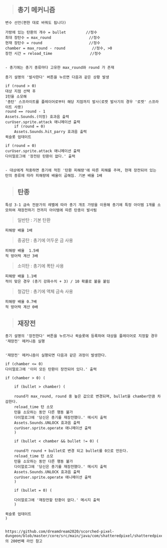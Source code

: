 > ## 총기 메커니즘

    변수 선언(편한 대로 바꿔도 됩니다)

    가방에 있는 탄환의 개수 = bullet         //정수
    최대 장탄수 = max_round                 //정수
    현재 장탄수 = round                     //정수
    chamber = max_round - round            //정수, >0
    장전 시간 = reload_time                 //정수


    - 총기에는 총기 종류마다 고유한 max_round와 round 가 존재

    총기 설명의 '발사한다' 버튼을 누르면 다음과 같은 상황 발생

    if (round > 0)
    대상 지점 선택 후
    1턴을 소모해
    '총탄' 스프라이트를 플레이어로부터 해당 지점까지 발사(로켓 발사기의 경우 '로켓' 스프라이트 사용)
    round == round - 1
    Assets.Sounds.(미정) 효과음 출력
    curUser.sprite.attack 애니메이션 출력
        if (round = 0)
        Assets.Sounds.hit_parry 효과음 출력
    퀵슬롯 업데이트

    if (round = 0)
    curUser.sprite.attack 애니메이션 출력
    다이얼로그에 '장전된 탄환이 없다.' 출력


    - 대상에게 적중하면 총기에 적힌 '탄환 피해량'에 따른 피해를 주며, 현재 장전되어 있는 탄의 종류에 따라 피해량에 배율이 곱해짐. 기본 배율 1배

> ## 탄종

    특성 3-1 금속 전문가의 레벨에 따라 총기 개조 가방을 이용해 총기에 특정 아이템 1개를 소모하여 재장전하기 전까지 아이템에 따른 탄종이 발사됨

> 일반탄 : 기본 탄환

    피해량 배율 1배

> 중공탄 : 총기에 어두운 금 사용

    피해량 배율  1.5배
    적 방어력 계산 3배

> 소이탄 : 총기에 폭탄 사용

    피해량 배율 1.1배
    적이 맞은 경우 (총기 강화수치 + 3) / 10 확률로 불을 붙임

> 철갑탄 : 총기에 액체 금속 사용

    피해량 배율 0.7배
    적 방어력 계산 0배

> ## 재장전

    총기 설명의 '장전한다' 버튼을 누르거나 퀵슬롯에 등록하여 대상을 플레이어로 지정할 경우 '재장전' 메커니즘 실행


    '재장전' 메커니즘이 실행되면 다음과 같은 과정이 발생한다.

    if (chamber <= 0)
    다이얼로그에 '이미 모든 탄환이 장전되어 있다.' 출력

    if (chamber > 0) (

        if (bullet > chamber) (

        round가 max_round, round 중 높은 값으로 변경되며, bullet을 chamber만큼 차감한다.
        reload_time 턴 소모
        턴을 소모하는 동안 다른 행동 불가
        다이얼로그에 '당신은 총기를 재장전했다.' 메시지 출력
        Assets.Sounds.UNLOCK 효과음 출력
        curUser.sprite.operate 애니메이션 출력
        )

        if (bullet < chamber && bullet != 0) (

        round가 round + bullet로 변경 되고 bullet를 0으로 만든다.
        reload_time 턴 소모
        턴을 소모하는 동안 다른 행동 불가
        다이얼로그에 '당신은 총기를 재장전했다.' 메시지 출력
        Assets.Sounds.UNLOCK 효과음 출력
        curUser.sprite.operate 애니메이션 출력
        )

        if (bullet = 0) (

        다이얼로그에 '재장전할 탄환이 없다.' 메시지 출력
        )

    퀵슬롯 업데이트
    )


    https://github.com/dreamdream2020/scorched-pixel-dungeon/blob/master/core/src/main/java/com/shatteredpixel/shatteredpixeldungeon/items/weapon/Pistol.java 의 200번째 라인 참고